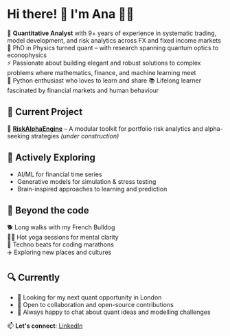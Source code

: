 # Hi there! 👋 I'm Ana 👩‍💻 

🧠 **Quantitative Analyst** with 9+ years of experience in systematic trading, model development, and risk analytics across FX and fixed income markets  
🔬 PhD in Physics turned quant – with research spanning quantum optics to econophysics  
⚡ Passionate about building elegant and robust solutions to complex problems where mathematics, finance, and machine learning meet  
🐍 Python enthusiast who loves to learn and share
📚 Lifelong learner fascinated by financial markets and human behaviour


## 🚀 Current Project  
🔧 **[RiskAlphaEngine](https://github.com/AnaQuant/RiskAlphaEngine)** – A modular toolkit for portfolio risk analytics and alpha-seeking strategies *(under construction)*


## 🌱 Actively Exploring  
- AI/ML for financial time series
- Generative models for simulation & stress testing
- Brain-inspired approaches to learning and prediction
  

## 🧠 Beyond the code
🐕 Long walks with my French Bulldog  
🧘‍♀️ Hot yoga sessions for mental clarity  
🎵 Techno beats for coding marathons  
✈️ Exploring new places and cultures  


## 🔍 Currently
- 🎯 Looking for my next quant opportunity in London  
- 👯 Open to collaboration and open-source contributions 
- 💬 Always happy to chat about quant ideas and modelling challenges 

📫 **Let's connect**: [LinkedIn](https://linkedin.com/in/acontrerasreyes) 
